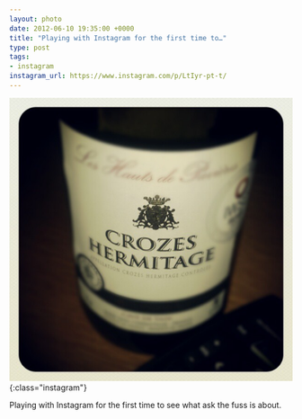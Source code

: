 ```yaml
---
layout: photo
date: 2012-06-10 19:35:00 +0000
title: "Playing with Instagram for the first time to…"
type: post
tags:
- instagram
instagram_url: https://www.instagram.com/p/LtIyr-pt-t/
---
```


![Instagram - LtIyr-pt-t](/img/LtIyr-pt-t.jpg){:class="instagram"}

Playing with Instagram for the first time to see what ask the fuss is about.
